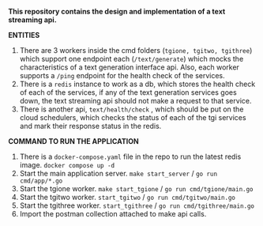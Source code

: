 **This repository contains the design and implementation of a text streaming api.**

**ENTITIES**
1. There are 3 workers inside the cmd folders (`tgione, tgitwo, tgithree`) which support one endpoint each (`/text/generate`) which mocks the characteristics of a text generation interface api. Also, each worker supports a  `/ping` endpoint for the health check of the services.
2. There is a `redis` instance to work as a db, which stores the health check of each of the services, if any of the text generation services goes down, the text streaming api should not make a request to that service.
3. There is another api, `text/health/check` , which should be put on the cloud schedulers, which checks the status of each of the tgi services and mark their response status in the redis.

**COMMAND TO RUN THE APPLICATION**
1. There is a `docker-compose.yaml` file in the repo to run the latest redis image. `docker compose up -d`
2. Start the main application server. `make start_server` / `go run cmd/app/*.go`
3. Start the tgione worker. `make start_tgione` / `go run cmd/tgione/main.go`
4. Start the tgitwo worker. `start_tgitwo` / `go run cmd/tgitwo/main.go`
5. Start the tgithree worker. `start_tgithree` / `go run cmd/tgithree/main.go`
6. Import the postman collection attached to make api calls.

